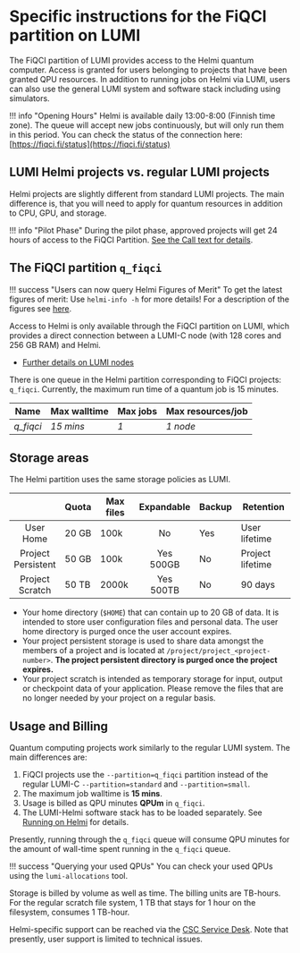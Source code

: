 # Specific instructions for the FiQCI partition on LUMI

The FiQCI partition of LUMI provides access to the Helmi quantum computer. Access is granted for users belonging to projects that have been granted QPU resources. In addition to running jobs on Helmi via LUMI, users can also use the general LUMI system and software stack including using simulators. 

!!! info "Opening Hours"
	Helmi is available daily 13:00-8:00 (Finnish time zone). 
	The queue will accept new jobs continuously, but will only run them in this period.
	You can check the status of the connection here: [https://fiqci.fi/status](https://fiqci.fi/status)


## LUMI Helmi projects vs. regular LUMI projects

Helmi projects are slightly different from standard LUMI projects. The main difference is, that you will
need to apply for quantum resources in addition to CPU, GPU, and storage.

!!! info "Pilot Phase"
	During the pilot phase, approved projects will get 24 hours of access to the FiQCI Partition.
	[See the Call text for details](https://fiqci.fi/_posts/2022-11-01-Helmi-pilot/). 

## The FiQCI partition `q_fiqci`

!!! success "Users can now query Helmi Figures of Merit"
    To get the latest figures of merit: Use `helmi-info -h` for more details!
	For a description of the figures see [here](../helmi/running-on-helmi.md#figures-of-merit).

Access to Helmi is only available through the FiQCI partition on LUMI, which provides a direct connection between a LUMI-C
node (with 128 cores and 256 GB RAM) and Helmi.

* [Further details on LUMI nodes](https://docs.lumi-supercomputer.eu/hardware/lumic/)

There is one queue in the Helmi partition corresponding to FiQCI projects: `q_fiqci`. 
Currently, the maximum run time of a quantum job is 15 minutes.

| Name     | Max walltime | Max jobs          | Max resources/job  |
| -------- | ------------ | ----------------- | ------------------ |
| _q_fiqci_| _15 mins_    |   _1_             | _1 node_           |


## Storage areas

The Helmi partition uses the same storage policies as LUMI.

|                       | Quota | Max files | Expandable   | Backup | Retention        |
|:---------------------:|-------|-----------|:------------:|--------|------------------|
| User<br>Home          | 20 GB | 100k      | No           | Yes    | User lifetime    |
| Project<br>Persistent | 50 GB | 100k      | Yes<br>500GB | No     | Project lifetime |
| Project<br>Scratch    | 50 TB | 2000k     | Yes<br>500TB | No     | 90 days          |

* Your home directory (`$HOME`) that can contain up to 20 GB of data. It is intended to store user configuration files and personal data. The user home directory is purged once the user account expires.
* Your project persistent storage is used to share data amongst the members of a project and is located at `/project/project_<project-number>`. **The project persistent directory is purged once the project expires.**
* Your project scratch is intended as temporary storage for input, output or checkpoint data of your application. Please remove the files that are no longer needed by your project on a regular basis.

## Usage and Billing

Quantum computing projects work similarly to the regular LUMI system. The main differences are:

1. FiQCI projects use the `--partition=q_fiqci` partition instead of the regular LUMI-C `--partition=standard` and `--partition=small`.
2. The maximum job walltime is **15 mins**.
3. Usage is billed as QPU minutes **QPUm** in `q_fiqci`. 
4. The LUMI-Helmi software stack has to be loaded separately. See [Running on Helmi](../running-on-helmi/) for details.

Presently, running through the `q_fiqci` queue will consume QPU minutes for the amount of wall-time spent running in the `q_fiqci` queue.

!!! success "Querying your used QPUs"
    You can check your used QPUs using the `lumi-allocations` tool. 

Storage is billed by volume as well as time. The billing units are TB-hours. For the regular scratch file system, 1 TB that stays for 1 hour on the filesystem, consumes 1 TB-hour.

Helmi-specific support can be reached via the [CSC Service Desk](/support/contact/). Note that presently, user support is limited to technical issues.
